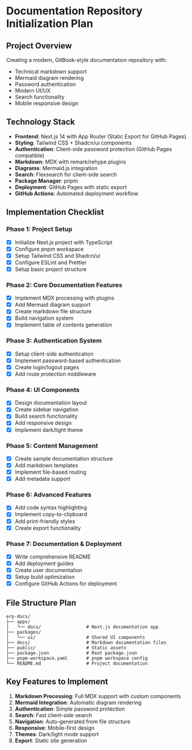 # Documentation Repository Initialization Plan

## Project Overview
Creating a modern, GitBook-style documentation repository with:
- Technical markdown support
- Mermaid diagram rendering
- Password authentication
- Modern UI/UX
- Search functionality
- Mobile responsive design

## Technology Stack
- **Frontend**: Next.js 14 with App Router (Static Export for GitHub Pages)
- **Styling**: Tailwind CSS + Shadcn/ui components
- **Authentication**: Client-side password protection (GitHub Pages compatible)
- **Markdown**: MDX with remark/rehype plugins
- **Diagrams**: Mermaid.js integration
- **Search**: Flexsearch for client-side search
- **Package Manager**: pnpm
- **Deployment**: GitHub Pages with static export
- **GitHub Actions**: Automated deployment workflow

## Implementation Checklist

### Phase 1: Project Setup
- [x] Initialize Next.js project with TypeScript
- [x] Configure pnpm workspace
- [x] Setup Tailwind CSS and Shadcn/ui
- [x] Configure ESLint and Prettier
- [x] Setup basic project structure

### Phase 2: Core Documentation Features
- [x] Implement MDX processing with plugins
- [x] Add Mermaid diagram support
- [x] Create markdown file structure
- [x] Build navigation system
- [x] Implement table of contents generation

### Phase 3: Authentication System
- [x] Setup client-side authentication
- [x] Implement password-based authentication
- [x] Create login/logout pages
- [x] Add route protection middleware

### Phase 4: UI Components
- [x] Design documentation layout
- [x] Create sidebar navigation
- [x] Build search functionality
- [x] Add responsive design
- [x] Implement dark/light theme

### Phase 5: Content Management
- [x] Create sample documentation structure
- [x] Add markdown templates
- [x] Implement file-based routing
- [x] Add metadata support

### Phase 6: Advanced Features
- [x] Add code syntax highlighting
- [x] Implement copy-to-clipboard
- [x] Add print-friendly styles
- [x] Create export functionality

### Phase 7: Documentation & Deployment
- [x] Write comprehensive README
- [x] Add deployment guides
- [x] Create user documentation
- [x] Setup build optimization
- [x] Configure GitHub Actions for deployment

## File Structure Plan
```
erp-docs/
├── apps/
│   └── docs/                 # Next.js documentation app
├── packages/
│   └── ui/                   # Shared UI components
├── docs/                     # Markdown documentation files
├── public/                   # Static assets
├── package.json              # Root package.json
├── pnpm-workspace.yaml       # pnpm workspace config
└── README.md                 # Project documentation
```

## Key Features to Implement
1. **Markdown Processing**: Full MDX support with custom components
2. **Mermaid Integration**: Automatic diagram rendering
3. **Authentication**: Simple password protection
4. **Search**: Fast client-side search
5. **Navigation**: Auto-generated from file structure
6. **Responsive**: Mobile-first design
7. **Themes**: Dark/light mode support
8. **Export**: Static site generation
